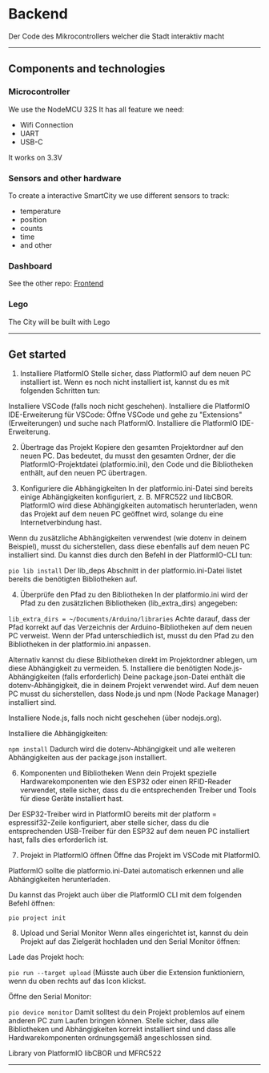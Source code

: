 # Backend

Der Code des Mikrocontrollers welcher die Stadt interaktiv macht
___

## Components and technologies

### Microcontroller

We use the NodeMCU 32S
It has all feature we need:

- Wifi Connection
- UART
- USB-C

It works on 3.3V

### Sensors and other hardware

To create a interactive SmartCity we use different sensors to track:

- temperature
- position
- counts
- time
- and other

### Dashboard

See the other repo: [Frontend](https://github.com/FHAC-IP-SmartCity/frontend)

### Lego

The City will be built with Lego

___

## Get started

1. Installiere PlatformIO
Stelle sicher, dass PlatformIO auf dem neuen PC installiert ist. Wenn es noch nicht installiert ist, kannst du es mit folgenden Schritten tun:

Installiere VSCode (falls noch nicht geschehen).
Installiere die PlatformIO IDE-Erweiterung für VSCode:
Öffne VSCode und gehe zu "Extensions" (Erweiterungen) und suche nach PlatformIO.
Installiere die PlatformIO IDE-Erweiterung.

2. Übertrage das Projekt
Kopiere den gesamten Projektordner auf den neuen PC. Das bedeutet, du musst den gesamten Ordner, der die PlatformIO-Projektdatei (platformio.ini), den Code und die Bibliotheken enthält, auf den neuen PC übertragen.

3. Konfiguriere die Abhängigkeiten
In der platformio.ini-Datei sind bereits einige Abhängigkeiten konfiguriert, z. B. MFRC522 und libCBOR. PlatformIO wird diese Abhängigkeiten automatisch herunterladen, wenn das Projekt auf dem neuen PC geöffnet wird, solange du eine Internetverbindung hast.

Wenn du zusätzliche Abhängigkeiten verwendest (wie dotenv in deinem Beispiel), musst du sicherstellen, dass diese ebenfalls auf dem neuen PC installiert sind. Du kannst dies durch den Befehl in der PlatformIO-CLI tun:

`pio lib install`
Der lib_deps Abschnitt in der platformio.ini-Datei listet bereits die benötigten Bibliotheken auf.

4. Überprüfe den Pfad zu den Bibliotheken
In der platformio.ini wird der Pfad zu den zusätzlichen Bibliotheken (lib_extra_dirs) angegeben:

`lib_extra_dirs = ~/Documents/Arduino/libraries`
Achte darauf, dass der Pfad korrekt auf das Verzeichnis der Arduino-Bibliotheken auf dem neuen PC verweist. Wenn der Pfad unterschiedlich ist, musst du den Pfad zu den Bibliotheken in der platformio.ini anpassen.

Alternativ kannst du diese Bibliotheken direkt im Projektordner ablegen, um diese Abhängigkeit zu vermeiden.
5. Installiere die benötigten Node.js-Abhängigkeiten (falls erforderlich)
Deine package.json-Datei enthält die dotenv-Abhängigkeit, die in deinem Projekt verwendet wird. Auf dem neuen PC musst du sicherstellen, dass Node.js und npm (Node Package Manager) installiert sind.

Installiere Node.js, falls noch nicht geschehen (über nodejs.org).

Installiere die Abhängigkeiten:

`npm install`
Dadurch wird die dotenv-Abhängigkeit und alle weiteren Abhängigkeiten aus der package.json installiert.

6. Komponenten und Bibliotheken
Wenn dein Projekt spezielle Hardwarekomponenten wie den ESP32 oder einen RFID-Reader verwendet, stelle sicher, dass du die entsprechenden Treiber und Tools für diese Geräte installiert hast.

Der ESP32-Treiber wird in PlatformIO bereits mit der platform = espressif32-Zeile konfiguriert, aber stelle sicher, dass du die entsprechenden USB-Treiber für den ESP32 auf dem neuen PC installiert hast, falls dies erforderlich ist.

7. Projekt in PlatformIO öffnen
Öffne das Projekt im VSCode mit PlatformIO.

PlatformIO sollte die platformio.ini-Datei automatisch erkennen und alle Abhängigkeiten herunterladen.

Du kannst das Projekt auch über die PlatformIO CLI mit dem folgenden Befehl öffnen:

`pio project init`

8. Upload und Serial Monitor
Wenn alles eingerichtet ist, kannst du dein Projekt auf das Zielgerät hochladen und den Serial Monitor öffnen:

Lade das Projekt hoch:

`pio run --target upload`
(Müsste auch über die Extension funktioniern, wenn du oben rechts auf das Icon klickst.

Öffne den Serial Monitor:

`pio device monitor`
Damit solltest du dein Projekt problemlos auf einem anderen PC zum Laufen bringen können. Stelle sicher, dass alle Bibliotheken und Abhängigkeiten korrekt installiert sind und dass alle Hardwarekomponenten ordnungsgemäß angeschlossen sind.

Library von PlatformIO
libCBOR  und MFRC522
___
